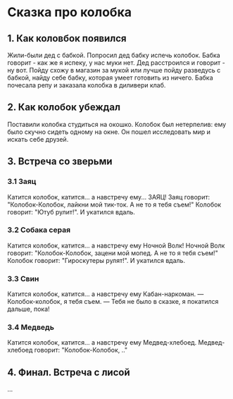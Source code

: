 # Сказка про колобка

## 1. Как коловбок появился
Жили-были дед с бабкой. Попросил дед бабку испечь колобок.
Бабка говорит - как же я испеку, у нас муки нет.
Дед расстроился и говорит - ну вот.
Пойду схожу в магазин за мукой или лучше пойду разведусь с бабкой, найду себе бабку, которая умеет готовить из ничего.
Бабка почесала репу и заказала колобка в диливери клаб.

## 2. Как колобок убеждал
Поставили колобка студиться на окошко.
Колобок был нетерпелив: ему было скучно сидеть одному на окне.
Он пошел исследовать мир и искать себе друзей.

## 3. Встреча со зверьми

### 3.1 Заяц
Катится колобок, катится... а навстречу ему... ЗАЯЦ!
Заяц говорит: "Колобок-Колобок, лайкни мой тик-ток. А не то я тебя съем!"
Колобок говорит: "Ютуб рулит!". И укатился вдаль.

### 3.2 Собака серая
Катится колобок, катится... а навстречу ему Ночной Волк!
Ночной Волк говорит: "Колобок-Колобок, зацени мой мопед. А не то я тебя съем!"
Колобок говорит: "Гироскутеры рулят!". И укатился вдаль.

### 3.3 Свин
Катится колобок, катится... а навстречу ему Кабан-наркоман.
— Колобок-колобок, я тебя съем.
— Тебя не было в сказке, я покатился дальше, пока!

### 3.4 Медведь
Катится колобок, катится... а навстречу ему Медвед-хлебоед.
Медвед-хлебоед говорит: "Колобок-Колобок, .."

## 4. Финал. Встреча с лисой
...
